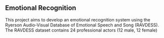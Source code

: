 ## Emotional Recognition

This project aims to develop an emotional recognition system using the Ryerson Audio-Visual Database of Emotional Speech and Song (RAVDESS). The RAVDESS dataset contains 24 professional actors (12 male, 12 female)
